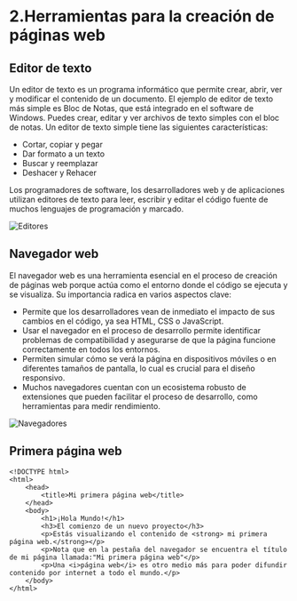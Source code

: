 # 2.Herramientas para la creación de páginas web

## Editor de texto

Un editor de texto es un programa informático que permite crear, abrir, ver y modificar el contenido de un documento. El ejemplo de editor de texto más simple es Bloc de Notas, que está integrado en el software de Windows. Puedes crear, editar y ver archivos de texto simples con el bloc de notas. Un editor de texto simple tiene las siguientes características:

- Cortar, copiar y pegar
- Dar formato a un texto
- Buscar y reemplazar
- Deshacer y Rehacer

Los programadores de software, los desarrolladores web y de aplicaciones utilizan editores de texto para leer, escribir y editar el código fuente de muchos lenguajes de programación y marcado. 

![Editores](https://codigoonclick.com/wp-content/uploads/2024/02/editores-de-codigo.jpg)

## Navegador web

El navegador web es una herramienta esencial en el proceso de creación de páginas web porque actúa como el entorno donde el código se ejecuta y se visualiza. Su importancia radica en varios aspectos clave:

- Permite que los desarrolladores vean de inmediato el impacto de sus cambios en el código, ya sea HTML, CSS o JavaScript.
- Usar el navegador en el proceso de desarrollo permite identificar problemas de compatibilidad y asegurarse de que la página funcione correctamente en todos los entornos.
- Permiten simular cómo se verá la página en dispositivos móviles o en diferentes tamaños de pantalla, lo cual es crucial para el diseño responsivo.
- Muchos navegadores cuentan con un ecosistema robusto de extensiones que pueden facilitar el proceso de desarrollo, como herramientas para medir rendimiento.

![Navegadores](https://blogger.googleusercontent.com/img/b/R29vZ2xl/AVvXsEiI-teLfQMMzbJantRNZ_kkVajNMTZk5YwQn2mCxOvNtSexIIUP14QJLGA3Aku7pUq3phSVPJ2c6_jpJpOiTIpiNAibxDFNhzVJs9f-5fX9wzDFLXNk2xgyLOzR4VEdFAPTdugnfvoQZ4o/s1600/Navgadores.png)

## Primera página web

```
<!DOCTYPE html>
<html>
    <head>
        <title>Mi primera página web</title>
    </head>
    <body>
        <h1>¡Hola Mundo!</h1>
        <h3>El comienzo de un nuevo proyecto</h3>
        <p>Estás visualizando el contenido de <strong> mi primera página web.</strong></p>
        <p>Nota que en la pestaña del navegador se encuentra el título de mi página llamada:"Mi primera página web"</p>
        <p>Una <i>página web</i> es otro medio más para poder difundir contenido por internet a todo el mundo.</p>
    </body>
</html>
```